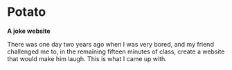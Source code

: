 # Potato
**A joke website**

There was one day two years ago when I was very bored, and my friend challenged me to, in the remaining fifteen minutes of class, create a website that would make him laugh. This is what I came up with.